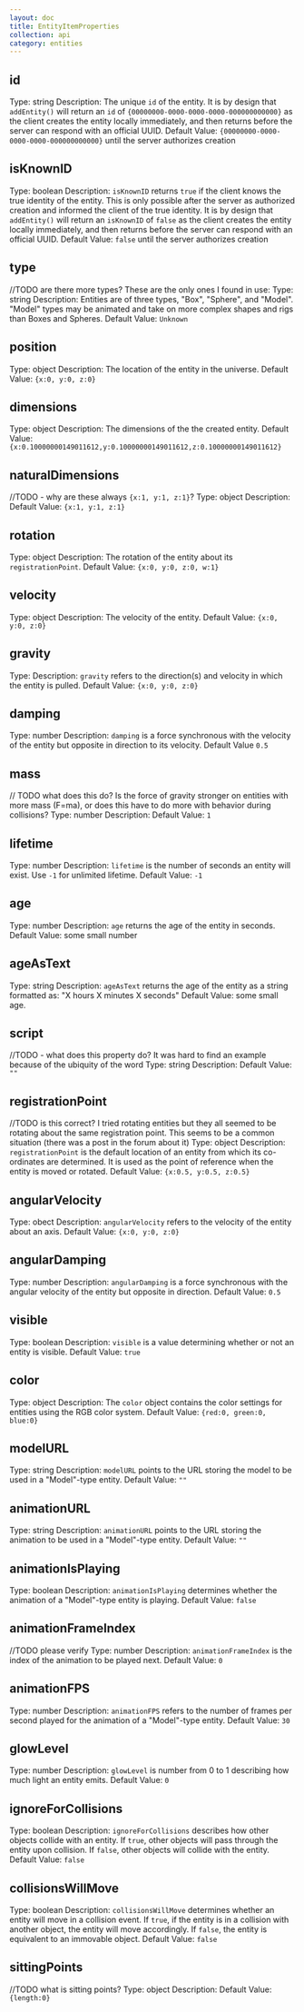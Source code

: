 ```yaml
---
layout: doc
title: EntityItemProperties
collection: api
category: entities
---
```


## id
Type: string
Description: The unique `id` of the entity. It is by design that `addEntity()` will return an `id` of `{00000000-0000-0000-0000-000000000000}` as the client creates the entity locally immediately, and then returns before the server can respond with an official UUID.
Default Value: `{00000000-0000-0000-0000-000000000000}` until the server authorizes creation

## isKnownID
Type: boolean
Description: `isKnownID` returns `true` if the client knows the true identity of the entity. This is only possible after the server as authorized creation and informed the client of the true identity. It is by design that `addEntity()` will return an `isKnownID` of `false` as the client creates the entity locally immediately, and then returns before the server can respond with an official UUID.
Default Value: `false` until the server authorizes creation

## type
//TODO are there more types? These are the only ones I found in use:
Type: string
Description: Entities are of three types, "Box", "Sphere", and "Model". "Model" types may be animated and take on more complex shapes and rigs than Boxes and Spheres. 
Default Value: `Unknown`

## position

Type: object
Description: The location of the entity in the universe. 
Default Value: `{x:0, y:0, z:0}`

## dimensions

Type: object
Description: The dimensions of the the created entity. 
Default Value: `{x:0.10000000149011612,y:0.10000000149011612,z:0.10000000149011612}`

## naturalDimensions
//TODO - why are these always `{x:1, y:1, z:1}`?
Type: object
Description: 
Default Value: `{x:1, y:1, z:1}`

## rotation

Type: object
Description: The rotation of the entity about its `registrationPoint`.
Default Value: `{x:0, y:0, z:0, w:1}`

## velocity

Type: object
Description: The velocity of the entity. 
Default Value: `{x:0, y:0, z:0}`

## gravity

Type:
Description: `gravity` refers to the direction(s) and velocity in which the entity is pulled.
Default Value: `{x:0, y:0, z:0}`

## damping

Type: number
Description: `damping` is a force synchronous with the velocity of the entity but opposite in direction to its velocity. 
Default Value `0.5`

## mass
// TODO what does this do? Is the force of gravity stronger on entities with more mass (F=ma), or does this have to do more with behavior during collisions?
Type: number
Description:
Default Value: `1`

## lifetime

Type: number
Description: `lifetime` is the number of seconds an entity will exist. Use `-1` for unlimited lifetime. 
Default Value: `-1`

## age

Type: number
Description: `age` returns the age of the entity in seconds.
Default Value: some small number

## ageAsText

Type: string
Description: `ageAsText` returns the age of the entity as a string formatted as: "X hours X minutes X seconds"
Default Value: some small age.

## script
//TODO - what does this property do? It was hard to find an example because of the ubiquity of the word
Type: string
Description:
Default Value: `""`

## registrationPoint
//TODO is this correct? I tried rotating entities but they all seemed to be rotating about the same registration point. This seems to be a common situation (there was a post in the forum about it)
Type: object
Description: `registrationPoint` is the default location of an entity from which its  co-ordinates are determined. It is used as the point of reference when the entity is moved or rotated.
Default Value: `{x:0.5, y:0.5, z:0.5}`

## angularVelocity

Type: obect
Description: `angularVelocity` refers to the velocity of the entity about an axis. 
Default Value: `{x:0, y:0, z:0}`

## angularDamping

Type: number
Description: `angularDamping` is a force synchronous with the angular velocity of the entity but opposite in direction.
Default Value: `0.5`

## visible

Type: boolean
Description: `visible` is a value determining whether or not an entity is visible. 
Default Value: `true`

## color

Type: object
Description: The `color` object contains the color settings for entities using the RGB color system. 
Default Value: `{red:0, green:0, blue:0}`

## modelURL

Type: string
Description: `modelURL` points to the URL storing the model to be used in a "Model"-type entity. 
Default Value: `""`

## animationURL

Type: string
Description: `animationURL` points to the URL storing the animation to be used in a "Model"-type entity. 
Default Value: `""`

## animationIsPlaying

Type: boolean
Description: `animationIsPlaying` determines whether the animation of a "Model"-type entity is playing. 
Default Value: `false`

## animationFrameIndex
//TODO please verify
Type: number
Description: `animationFrameIndex` is the index of the animation to be played next. 
Default Value: `0`

## animationFPS

Type: number
Description: `animationFPS` refers to the number of frames per second played for the animation of a "Model"-type entity. 
Default Value: `30`

## glowLevel

Type: number
Description: `glowLevel` is number from 0 to 1 describing how much light an entity emits.
Default Value: `0`

## ignoreForCollisions

Type: boolean
Description: `ignoreForCollisions` describes how other objects collide with an entity. If `true`, other objects will pass through the entity upon collision. If `false`, other objects will collide with the entity. 
Default Value: `false`

## collisionsWillMove

Type: boolean
Description: `collisionsWillMove` determines whether an entity will move in a collision event. If `true`, if the entity is in a collision with another object, the entity will move accordingly. If `false`, the entity is equivalent to an immovable object. 
Default Value: `false`

## sittingPoints
//TODO what is sitting points?
Type: object
Description:
Default Value: `{length:0}`
